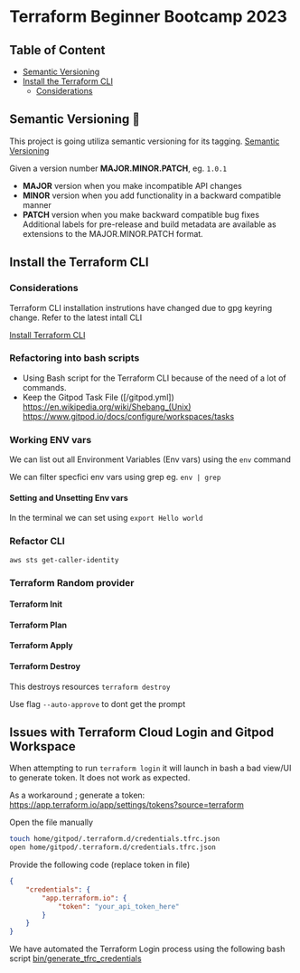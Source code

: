 # Terraform Beginner Bootcamp 2023

## Table of Content

- [Semantic Versioning](#semantic-versioning-mage)
- [Install the Terraform CLI](#install-the-terraform-cli)
  - [Considerations](#considerations)


## Semantic Versioning :mage:

This project is going utiliza semantic versioning for its tagging.
[Semantic Versioning](https://semver.org/)

Given a version number **MAJOR.MINOR.PATCH**, eg. `1.0.1`


- **MAJOR** version when you make incompatible API changes
- **MINOR** version when you add functionality in a backward compatible manner
- **PATCH** version when you make backward compatible bug fixes
Additional labels for pre-release and build metadata are available as extensions to the MAJOR.MINOR.PATCH format.

## Install the Terraform CLI

### Considerations
Terraform CLI installation instrutions have changed due to gpg keyring change. Refer to the latest intall CLI

[Install Terraform CLI](https://developer.hashicorp.com/terraform/tutorials/aws-get-started/install-cli)


### Refactoring into bash scripts

- Using Bash script for the Terraform CLI because of the need of a lot of commands.
- Keep the Gitpod Task File ([/gitpod.yml])
https://en.wikipedia.org/wiki/Shebang_(Unix)
https://www.gitpod.io/docs/configure/workspaces/tasks


### Working ENV vars

We can list out all Environment Variables (Env vars) using the `env` command

We can filter specfici env vars using grep eg. `env | grep `

#### Setting and Unsetting Env vars

In the terminal we can set using `export Hello world`


### Refactor CLI 

`aws sts get-caller-identity`


### Terraform Random provider

#### Terraform Init

#### Terraform Plan

#### Terraform Apply

#### Terraform Destroy
This destroys resources
`terraform destroy`

Use flag `--auto-approve` to dont get the prompt

## Issues with Terraform Cloud Login and Gitpod Workspace

When attempting to run `terraform login` it will launch in bash a bad view/UI to generate token. It does not work as expected.

As a workaround ; generate a token:
https://app.terraform.io/app/settings/tokens?source=terraform

Open the file manually 
```sh
touch home/gitpod/.terraform.d/credentials.tfrc.json
open home/gitpod/.terraform.d/credentials.tfrc.json
```

Provide the following code (replace token in file)

```json
{
    "credentials": {
        "app.terraform.io": {
            "token": "your_api_token_here"
        }
    }
}       
```

We have automated the Terraform Login process using the following bash script [bin/generate_tfrc_credentials](bin/generate_tfrc_credentials)

